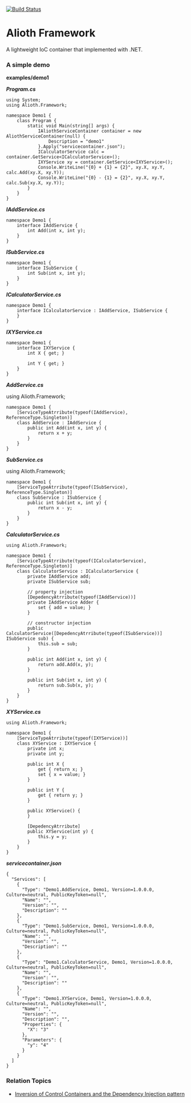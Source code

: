 [![Build Status](https://travis-ci.org/qqbuby/alioth.framework.svg?branch=develop)](https://travis-ci.org/qqbuby/alioth.framework)

# Alioth Framework
A lightweight IoC container that implemented with .NET.

### A simple demo

**examples/demo1**

***Program.cs***

    using System;
    using Alioth.Framework;
    
    namespace Demo1 {
        class Program {
            static void Main(string[] args) {
                IAliothServiceContainer container = new AliothServiceContainer(null) {
                    Description = "demo1"
                }.Apply("servicecontainer.json");
                ICalculatorService calc = container.GetService<ICalculatorService>();
                IXYService xy = container.GetService<IXYService>();
                Console.WriteLine("{0} + {1} = {2}", xy.X, xy.Y, calc.Add(xy.X, xy.Y));
                Console.WriteLine("{0} - {1} = {2}", xy.X, xy.Y, calc.Sub(xy.X, xy.Y));
            }
        }
    }

***IAddService.cs***

    namespace Demo1 {
        interface IAddService {
            int Add(int x, int y);
        }
    }

***ISubService.cs***

    namespace Demo1 {
        interface ISubService {
            int Sub(int x, int y);
        }
    }

***ICalculatorService.cs***

    namespace Demo1 {
        interface ICalculatorService : IAddService, ISubService {
        }
    }

***IXYService.cs***

    namespace Demo1 {
        interface IXYService {
            int X { get; }
    
            int Y { get; }
        }
    }

***AddService.cs***

using Alioth.Framework;

    namespace Demo1 {
        [ServiceTypeAtrribute(typeof(IAddService), ReferenceType.Singleton)]
        class AddService : IAddService {
            public int Add(int x, int y) {
                return x + y;
            }
        }
    }

***SubService.cs***

using Alioth.Framework;

    namespace Demo1 {
        [ServiceTypeAtrribute(typeof(ISubService), ReferenceType.Singleton)]
        class SubService : ISubService {
            public int Sub(int x, int y) {
                return x - y;
            }
        }
    }

***CalculatorService.cs***

    using Alioth.Framework;

    namespace Demo1 {
        [ServiceTypeAtrribute(typeof(ICalculatorService), ReferenceType.Singleton)]
        class CalculatorService : ICalculatorService {
            private IAddService add;
            private ISubService sub;
    
            // property injection
            [DepedencyAtrribute(typeof(IAddService))]
            private IAddService Adder {
                set { add = value; }
            }
    
            // constructor injection
            public CalculatorService([DepedencyAtrribute(typeof(ISubService))] ISubService sub) {
                this.sub = sub;
            }
    
            public int Add(int x, int y) {
                return add.Add(x, y);
            }
    
            public int Sub(int x, int y) {
                return sub.Sub(x, y);
            }
        }
    }

***XYService.cs***

    using Alioth.Framework;
    
    namespace Demo1 {
        [ServiceTypeAtrribute(typeof(IXYService))]
        class XYService : IXYService {
            private int x;
            private int y;
    
            public int X {
                get { return x; }
                set { x = value; }
            }
    
            public int Y {
                get { return y; }
            }
    
            public XYService() {
            }
    
            [DepedencyAtrribute]
            public XYService(int y) {
                this.y = y;
            }
        }
    }

***servicecontainer.json***

    {
      "Services": [
        {
          "Type": "Demo1.AddService, Demo1, Version=1.0.0.0, Culture=neutral, PublicKeyToken=null",
          "Name": "",
          "Version": "",
          "Description": ""
        },
        {
          "Type": "Demo1.SubService, Demo1, Version=1.0.0.0, Culture=neutral, PublicKeyToken=null",
          "Name": "",
          "Version": "",
          "Description": ""
        },
        {
          "Type": "Demo1.CalculatorService, Demo1, Version=1.0.0.0, Culture=neutral, PublicKeyToken=null",
          "Name": "",
          "Version": "",
          "Description": ""
        },
        {
          "Type": "Demo1.XYService, Demo1, Version=1.0.0.0, Culture=neutral, PublicKeyToken=null",
          "Name": "",
          "Version": "",
          "Description": "",
          "Properties": {
            "X": "3"
          },
          "Parameters": {
            "y": "4"
          }
        }
      ]
    }

### Relation Topics
* [Inversion of Control Containers and the Dependency Injection
    pattern](http://www.martinfowler.com/articles/injection.html)
